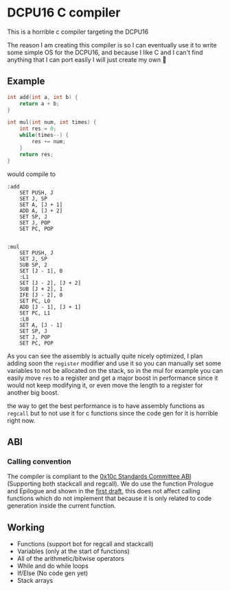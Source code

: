 # DCPU16 C compiler

This is a horrible c compiler targeting the DCPU16 

The reason I am creating this compiler is so I can eventually use it to write
some simple OS for the DCPU16, and because I like C and I can't find anything 
that I can port easily I will just create my own :shrug:

## Example 

```c
int add(int a, int b) {
    return a + b;
}

int mul(int num, int times) {
    int res = 0;
    while(times--) {
        res += num;
    }
    return res;
}
```

would compile to
```
:add
    SET PUSH, J
    SET J, SP
    SET A, [J + 1]
    ADD A, [J + 2]
    SET SP, J
    SET J, POP
    SET PC, POP


:mul
    SET PUSH, J
    SET J, SP
    SUB SP, 2
    SET [J - 1], 0
    :L1
    SET [J - 2], [J + 2]
    SUB [J + 2], 1
    IFE [J - 2], 0
    SET PC, L0
    ADD [J - 1], [J + 1]
    SET PC, L1
    :L0
    SET A, [J - 1]
    SET SP, J
    SET J, POP
    SET PC, POP
```

As you can see the assembly is actually quite nicely optimized, I plan adding soon the `register` modifier and use it so
you can manually set some variables to not be allocated on the stack, so in the mul for example you can easily move `res`
to a register and get a major boost in performance since it would not keep modifying it, or even move the length to a register
for another big boost.

the way to get the best performance is to have assembly functions as `regcall` but to not use it for c functions since 
the code gen for it is horrible right now.

## ABI
### Calling convention
The compiler is compliant to the [0x10c Standards Committee ABI](https://github.com/0x10cStandardsCommittee/0x10c-Standards/blob/master/ABI/ABI%20draft%202.txt) 
(Supporting both stackcall and regcall). We do use the function Prologue and Epilogue and shown in the [first draft](https://github.com/0x10cStandardsCommittee/0x10c-Standards/blob/master/ABI/Draft_ABI_1.txt#L49-L70), 
this does not affect calling functions which do not implement that because it is only related to code generation inside
the current function.

## Working
* Functions (support bot for regcall and stackcall)
* Variables (only at the start of functions)
* All of the arithmetic/bitwise operators
* While and do while loops
* If/Else (No code gen yet)
* Stack arrays
